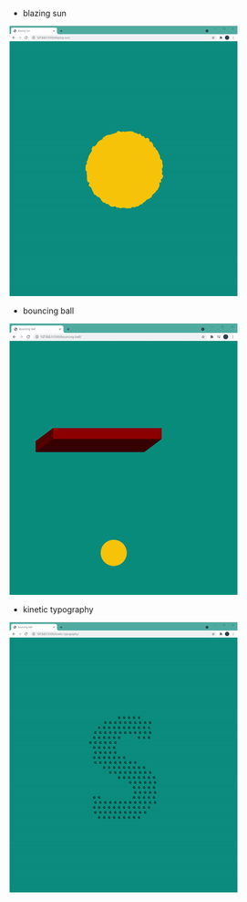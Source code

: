- blazing sun

![blazing-sun.gif](demo-videos/blazing-sun.gif)

- bouncing ball

![bouncing-ball.gif](demo-videos/bouncing-ball.gif)

- kinetic typography

![kinetic-typography.gif](demo-videos/kinetic-typography.gif)